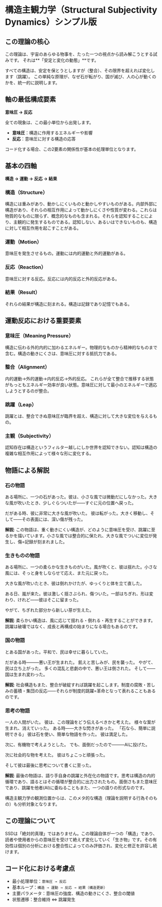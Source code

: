 # 構造主観力学（Structural Subjectivity Dynamics）シンプル版

## この理論の核心
この理論は、宇宙のあらゆる物事を、たった一つの視点から読み解こうとする試みです。
それは**「安定と変化の動態」**です。

すべての構造は、安定を保とうとしますが（整合）、その限界を超えれば変化します（跳躍）。
この単純な原理が、なぜ石が転がり、国が滅び、人の心が動くのかを、統一的に説明します。

## 軸の最低構成要素
**意味圧 → 反応**

全ての現象は、この最小単位から出発します。
- **意味圧**：構造に作用するエネルギーや影響
- **反応**：意味圧に対する構造の応答

コード化する場合、この2要素の関係性が基本の処理単位となります。

## 基本の四軸
**構造 → 運動 → 反応 → 結果**

### 構造（Structure）
構造には重みがあり、動かしにくいものと動かしやすいものがある。内部外部に構造があり、それらの相互作用によって動かしにくさや性質が変わる。これらは物質的なものに限らず、概念的なものも含まれる。それらを認知することにより、主観的に発生するものである。認知しない、あるいはできないものも、構造に対して相互作用を起こすことがある。

### 運動（Motion）
意味圧を発生させるもの。運動には内的運動と外的運動がある。

### 反応（Reaction）
意味圧に対する反応。反応には内的反応と外的反応がある。

### 結果（Result）
それらの結果が構造に刻まれる。構造は記録であり記憶でもある。

## 運動反応における重要要素

### 意味圧（Meaning Pressure）
構造に伝わる外的内的に加わるエネルギー。物理的なものから精神的なものまで含む。構造の動きにくさは、意味圧に対する抵抗力である。

### 整合（Alignment）
内的運動→外的運動→内的反応→外的反応。
これらが全て整合で推移する状態がもっともエネルギー効率が良い状態。意味圧に対して最小のエネルギーで適応しようとするのが整合。

### 跳躍（Leap）
跳躍とは、整合できぬ意味圧が臨界を超え、構造に対して大きな変位を与えるもの。

### 主観（Subjectivity）
認知存在は構造というフィルター越しにしか世界を認知できない。認知は構造の複雑な相互作用によって様々な形に変化する。

## 物語による解説

### 石の物語
ある場所に、一つの石があった。彼は、小さな風では微動だにしなかった。大きな風が吹いたとき、少しぐらついたが――すぐに元の位置へ戻った。

だがある時、彼に非常に大きな風が吹いた。
彼は転がった。大きく移動し、そして――その表面には、深い傷が残った。

**解説**: この物語は、重く動きにくい構造が、どのように意味圧を受け、跳躍に至るかを描いています。小さな風では整合的に保たれ、大きな風でついに変位が発生し、傷=記録が刻まれました。

### 生きものの物語
ある場所に、一つの柔らかな生きものがいた。風が吹くと、彼は揺れた。小さな風には、そっと身をしならせて応え、また元に戻った。

大きな風が吹いたとき、彼は倒れかけたが、ゆっくりと体を立て直した。

ある日、嵐が来た。彼は激しく揺さぶられ、傷ついた。一部はちぎれ、形は変わり、けれど――彼はそこに留まった。

やがて、ちぎれた部分から新しい芽が生えた。

**解説**: 柔らかい構造は、風に応じて揺れる・倒れる・再生することができます。跳躍は破壊ではなく、成長と再構成の始まりになる場合もあるのです。

### 国の物語
とある国があった。平和で、民は幸せに暮らしていた。

だがある時―――悪い王が生まれた。
飢えと苦しみが、民を襲った。
やがて、民は立ち上がった。
多くの混乱と悲劇の中で、悪い王は倒された。
そして――国は生まれ変わった。

**解説**: 社会構造もまた、整合が破綻すれば跳躍を起こします。制度の腐敗・苦しみの蓄積・集団の反応――それらが制度的跳躍=革命となって表れることもあるのです。

### 思考の物語
一人の人間がいた。
彼は、この理論をどう伝えるべきかと考えた。
様々な案が生まれ、消えていった。
ある時――大きな閃きがあった。
「石なら、簡単に説明できる」
彼は石を使い、簡単な物語を作った。
彼は満足した。

次に、有機物で考えようとした。
でも、面倒だったので―――AIに投げた。

次に社会的な物を考えた。
彼はちょこっと頑張った。

そして彼は最後に思考について書くに至った。

**解説**: 最後の物語は、語り手自身の跳躍と外在化の物語です。思考は構造の内的循環であり、語るとはその循環が整合的に出力されたもの。面倒さもまた意味圧であり、跳躍を他者(AI)に委ねることもまた、一つの語りの形式なのです。

構造主観力学の観測位置からは、このメタ的な構造（理論を説明する行為そのもの）も分析対象となります。

## この理論について
SSDは「絶対的真理」ではありません。この理論自体が一つの「構造」であり、読者や使用者からの意味圧を受けて絶えず変化していく「生き物」です。その有効性は個別の分析における整合性によってのみ評価され、変化と修正を許容し続けます。

## コード化における考慮点
- 最小処理単位：`意味圧 → 反応`
- 基本ループ：`構造 → 運動 → 反応 → 結果（構造更新）`
- 主要パラメータ：意味圧の強度、構造の動きにくさ、整合の閾値
- 状態遷移：整合維持 ⇔ 跳躍発生